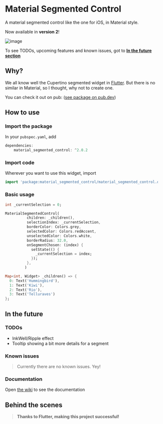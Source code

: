 # Material Segmented Control

A material segmented control like the one for iOS, in Material style.

Now available in **version 2**!

![image](https://github.com/beagle-barks/material_segmented_control/blob/v2-0-x/images/20190624_235551.jpg "Preview")

To see TODOs, upcoming features and known issues, got to **[In the future section](https://github.com/beagle-barks/material_segmented_control#in-the-future)**


## Why?

We all know well the Cupertino segmented widget in [Flutter](https://flutter.dev).
But there is no similar in Material, so I thought, why not to create one.

You can check it out on pub:
([see package on pub.dev](http://pub.dartlang.org/packages/material_segmented_control))


## How to use


### Import the package

In your `pubspec.yaml`, add

```dart
dependencies: 
    material_segmented_control: ^2.0.2
```


### Import code

Wherever you want to use this widget, import

```dart
import 'package:material_segmented_control/material_segmented_control.dart';
```


### Basic usage

```dart
int _currentSelection = 0;

MaterialSegmentedControl(
          children: _children(),
          selectionIndex: _currentSelection,
          borderColor: Colors.grey,
          selectedColor: Colors.redAccent,
          unselectedColor: Colors.white,
          borderRadius: 32.0,
          onSegmentChosen: (index) {
            setState(() {
              _currentSelection = index;
            });
          },
         )

Map<int, Widget> _children() => {
  0: Text('Hummingbird'),
  1: Text('Kiwi'),
  2: Text('Rio'),
  3: Text('Telluraves')
};
```


## In the future

### TODOs

* InkWell/Ripple effect
* Tooltip showing a bit more details for a segment

### Known issues

> Currently there are no known issues. Yey!


### Documentation

Open [the wiki](https://github.com/beagle-barks/material_segmented_control/wiki) to see the documentation


## Behind the scenes

> **Thanks to Flutter, making this project successful!**
